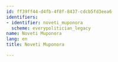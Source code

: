 ```yaml
---
id: ff39ff44-d4fb-4f8f-8437-cdcb5fd3eea6
identifiers:
- identifier: noveti_muponora
  scheme: everypolitician_legacy
name: Noveti Muponora
lang: en
title: Noveti Muponora

---
```

